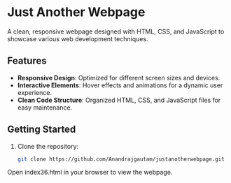 # Just Another Webpage

A clean, responsive webpage designed with HTML, CSS, and JavaScript to showcase various web development techniques.

## Features

- **Responsive Design**: Optimized for different screen sizes and devices.
- **Interactive Elements**: Hover effects and animations for a dynamic user experience.
- **Clean Code Structure**: Organized HTML, CSS, and JavaScript files for easy maintenance.


## Getting Started

1. Clone the repository:
   ```bash
   git clone https://github.com/Anandrajgautam/justanotherwebpage.git
Open index36.html in your browser to view the webpage.

